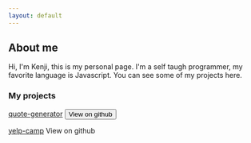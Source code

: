 ```yaml
---
layout: default
---
```

## About me

Hi, I'm Kenji, this is my personal page. I'm a self taugh programmer, my favorite language is Javascript. You can see some of my projects here.

### My projects

[quote-generator](./quote-generator/) <button class="fork">View on github</button>

[yelp-camp](https://stark-springs-41502.herokuapp.com/) <btn class="fork">View on github</btn>
